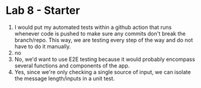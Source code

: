 # Lab 8 - Starter
1) I would put my automated tests within a github action that runs whenever code is pushed to make sure any commits don't break the branch/repo. This way, we are testing every step of the way and do not have to do it manually.
2) no
3) No, we'd want to use E2E testing because it would probably encompass several functions and components of the app.
4) Yes, since we're only checking a single source of input, we can isolate the message length/inputs in a unit test.
